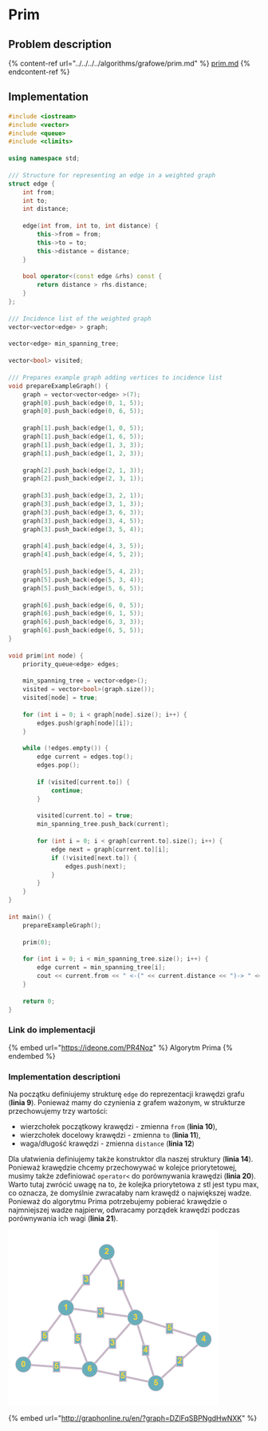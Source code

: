 # Prim

## Problem description

{% content-ref url="../../../../algorithms/grafowe/prim.md" %}
[prim.md](../../../../algorithms/grafowe/prim.md)
{% endcontent-ref %}

## Implementation

```cpp
#include <iostream>
#include <vector>
#include <queue>
#include <climits>

using namespace std;

/// Structure for representing an edge in a weighted graph
struct edge {
    int from;
    int to;
    int distance;

    edge(int from, int to, int distance) {
        this->from = from;
        this->to = to;
        this->distance = distance;
    }

    bool operator<(const edge &rhs) const {
        return distance > rhs.distance;
    }
};

/// Incidence list of the weighted graph
vector<vector<edge> > graph;

vector<edge> min_spanning_tree;

vector<bool> visited;

/// Prepares example graph adding vertices to incidence list
void prepareExampleGraph() {
    graph = vector<vector<edge> >(7);
    graph[0].push_back(edge(0, 1, 5));
    graph[0].push_back(edge(0, 6, 5));

    graph[1].push_back(edge(1, 0, 5));
    graph[1].push_back(edge(1, 6, 5));
    graph[1].push_back(edge(1, 3, 3));
    graph[1].push_back(edge(1, 2, 3));

    graph[2].push_back(edge(2, 1, 3));
    graph[2].push_back(edge(2, 3, 1));

    graph[3].push_back(edge(3, 2, 1));
    graph[3].push_back(edge(3, 1, 3));
    graph[3].push_back(edge(3, 6, 3));
    graph[3].push_back(edge(3, 4, 5));
    graph[3].push_back(edge(3, 5, 4));

    graph[4].push_back(edge(4, 3, 5));
    graph[4].push_back(edge(4, 5, 2));

    graph[5].push_back(edge(5, 4, 2));
    graph[5].push_back(edge(5, 3, 4));
    graph[5].push_back(edge(5, 6, 5));

    graph[6].push_back(edge(6, 0, 5));
    graph[6].push_back(edge(6, 1, 5));
    graph[6].push_back(edge(6, 3, 3));
    graph[6].push_back(edge(6, 5, 5));
}

void prim(int node) {
    priority_queue<edge> edges;

    min_spanning_tree = vector<edge>();
    visited = vector<bool>(graph.size());
    visited[node] = true;

    for (int i = 0; i < graph[node].size(); i++) {
        edges.push(graph[node][i]);
    }

    while (!edges.empty()) {
        edge current = edges.top();
        edges.pop();

        if (visited[current.to]) {
            continue;
        }

        visited[current.to] = true;
        min_spanning_tree.push_back(current);

        for (int i = 0; i < graph[current.to].size(); i++) {
            edge next = graph[current.to][i];
            if (!visited[next.to]) {
                edges.push(next);
            }
        }
    }
}

int main() {
    prepareExampleGraph();

    prim(0);

    for (int i = 0; i < min_spanning_tree.size(); i++) {
        edge current = min_spanning_tree[i];
        cout << current.from << " <-(" << current.distance << ")-> " << current.to << endl;
    }

    return 0;
}
```

### Link do implementacji

{% embed url="https://ideone.com/PR4Noz" %}
Algorytm Prima
{% endembed %}

### Implementation descriptioni

Na początku definiujemy strukturę `edge` do reprezentacji krawędzi grafu (**linia 9**). Ponieważ mamy do czynienia z grafem ważonym, w strukturze przechowujemy trzy wartości: 

* wierzchołek początkowy krawędzi - zmienna `from` (**linia 10**),
* wierzchołek docelowy krawędzi - zmienna `to` (**linia 11**),
* waga/długość krawędzi - zmienna `distance` (**linia 12**)

Dla ułatwienia definiujemy także konstruktor dla naszej struktury (**linia 14**). Ponieważ krawędzie chcemy przechowywać w kolejce priorytetowej, musimy także zdefiniować `operator<` do porównywania krawędzi (**linia 20**). Warto tutaj zwrócić uwagę na to, że kolejka priorytetowa z stl jest typu max, co oznacza, że domyślnie zwracałaby nam krawędź o największej wadze. Ponieważ do algorytmu Prima potrzebujemy pobierać krawędzie o najmniejszej wadze najpierw, odwracamy porządek krawędzi podczas porównywania ich wagi (**linia 21**).

![Przykładowy graf wykorzystany w implementacji](../../../../.gitbook/assets/example_graph_weighted.png)

{% embed url="http://graphonline.ru/en/?graph=DZlFqSBPNgdHwNXK" %}
